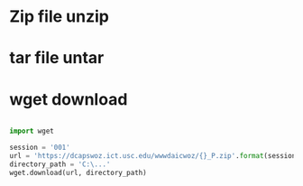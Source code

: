 # Zip file unzip

# tar file untar

# wget download
``` python

import wget

session = '001'
url = 'https://dcapswoz.ict.usc.edu/wwwdaicwoz/{}_P.zip'.format(session)
directory_path = 'C:\...'
wget.download(url, directory_path)
```
